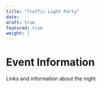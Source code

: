 ```yaml
---
title: "Traffic Light Party"
date: 
draft: true
featured: true
weight: 1
---
```


# Event Information

Links and information about the night

